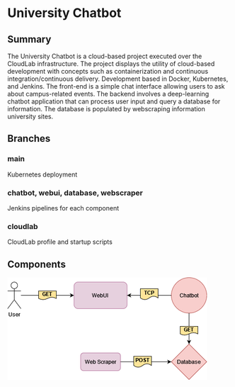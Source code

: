 # University Chatbot
## Summary 
The University Chatbot is a cloud-based project executed over the CloudLab infrastructure. The project displays the utility of cloud-based development with concepts such as containerization and continuous integration/continuous delivery. Development based in Docker, Kubernetes, and Jenkins. The front-end is a simple chat interface allowing users to ask about campus-related events. The backend involves a deep-learning chatbot application that can process user input and query a database for information. The database is populated by webscraping information university sites.
## Branches
### main
Kubernetes deployment
### chatbot, webui, database, webscraper
Jenkins pipelines for each component
### cloudlab
CloudLab profile and startup scripts
## Components
![alt text](https://github.com/bmv0161/csc468-final/blob/main/ProjectOutline.drawio.png "Project Outline")
